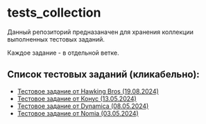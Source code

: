 # tests_collection

Данный репозиторий предназаначен для хранения коллекции выполненных тестовых заданий.

Каждое задание - в отдельной ветке.

## Список тестовых заданий (кликабельно):
- [Тестовое задание от Hawking Bros (19.08.2024)](https://github.com/praimuwka/tests_collection/tree/hawking_bros)
- [Тестовое задание от Конус (13.05.2024)](https://github.com/praimuwka/tests_collection/tree/konus)
- [Тестовое задание от Dynamica (08.05.2024)](https://github.com/praimuwka/tests_collection/tree/dynamica)
- [Тестовое задание от Nomia (03.05.2024)](https://github.com/praimuwka/tests_collection/tree/nomia)
